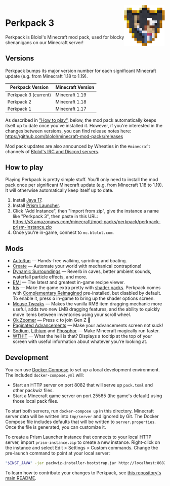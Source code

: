 <img src="images/perkpack-128.png" style="display: block; float: right">

# Perkpack 3

Perkpack is Blolol's Minecraft mod pack, used for blocky shenanigans on our Minecraft server!

## Versions

Perkpack bumps its major version number for each significant Minecraft update (e.g. from Minecraft 1.18 to 1.19).

| Perkpack Version     | Minecraft Version |
|----------------------|-------------------|
| Perkpack 3 (current) | Minecraft 1.19    |
| Perkpack 2           | Minecraft 1.18    |
| Perkpack 1           | Minecraft 1.17    |

As described in ["How to play"](#how-to-play), below, the mod pack automatically keeps itself up to date once you've installed it. However, if you're interested in the changes between versions, you can find release notes here: https://github.com/blolol/minecraft-mod-packs/releases

Mod pack updates are also announced by Wheaties in the `#minecraft` channels of [Blolol's IRC and Discord servers](https://blolol.com/chat).

## How to play

Playing Perkpack is pretty simple stuff. You'll only need to install the mod pack once per significant Minecraft update (e.g. from Minecraft 1.18 to 1.19). It will otherwise automatically keep itself up to date.

1. Install [Java 17](https://prismlauncher.org/wiki/getting-started/installing-java/).
1. Install [Prism Launcher](https://prismlauncher.org).
1. Click "Add Instance", then "Import from zip", give the instance a name like "Perkpack 3", then paste in this URL: https://s3.amazonaws.com/minecraft/mod-packs/perkpack/perkpack-prism-instance.zip
1. Once you're in-game, connect to `mc.blolol.com`.

## Mods

* [AutoRun](https://modrinth.com/mod/autorun) — Hands-free walking, sprinting and boating.
* [Create](https://modrinth.com/mod/create-fabric) — Automate your world with mechanical contraptions!
* [Dynamic Surroundings](https://modrinth.com/mod/dynamicsurroundings_remasteredfabric) — Reverb in caves, better ambient sounds, waterfall particle effects, and more.
* [EMI](https://modrinth.com/mod/emi) — The latest and greatest in-game recipe viewer.
* [Iris](https://modrinth.com/mod/iris) — Make the game extra pretty with [shader packs](https://github.com/IrisShaders/Iris/blob/1.19.3/docs/supportedshaders.md). Perkpack comes with [Complementary Reimagined](https://www.complementary.dev/reimagined/) pre-installed, but disabled by default. To enable it, press <kbd>o</kbd> in-game to bring up the shader options screen.
* [Mouse Tweaks](https://modrinth.com/mod/mouse-tweaks) — Makes the vanilla RMB item dragging mechanic more useful, adds two new LMB dragging features, and the ability to quickly move items between inventories using your scroll wheel.
* [Ok Zoomer](https://modrinth.com/mod/ok-zoomer) — Press <kbd>c</kbd> to join Gen Z 🔭
* [Paginated Advancements](https://modrinth.com/mod/paginatedadvancements) — Make your advancements screen not suck!
* [Sodium](https://modrinth.com/mod/sodium), [Lithium](https://modrinth.com/mod/lithium) and [Phosphor](https://modrinth.com/mod/phosphor) — Make Minecraft magically run faster.
* [WTHIT](https://modrinth.com/mod/wthit) — What the hell is that? Displays a tooltip at the top of your screen with useful information about whatever you're looking at.

## Development

You can use [Docker Compose](https://docs.docker.com/compose/) to set up a local development environment. The included `docker-compose.yml` will:

* Start an HTTP server on port 8082 that will serve up `pack.toml` and other packwiz files.
* Start a Minecraft game server on port 25565 (the game's default) using those local pack files.

To start both servers, run `docker-compose up` in this directory. Minecraft server data will be written into `tmp/server` and ignored by Git. The Docker Compose file includes defaults that will be written to `server.properties`. Once the file is generated, you can customize it.

To create a Prism Launcher instance that connects to your local HTTP server, import `prism-instance.zip` to create a new instance. Right-click on the instance and select Edit > Settings > Custom commands. Change the pre-launch command to point at your local server:

```sh
"$INST_JAVA" -jar packwiz-installer-bootstrap.jar http://localhost:8082/pack.toml
```

To learn how to contribute your changes to Perkpack, see [this repository's main README](../../README.md).
